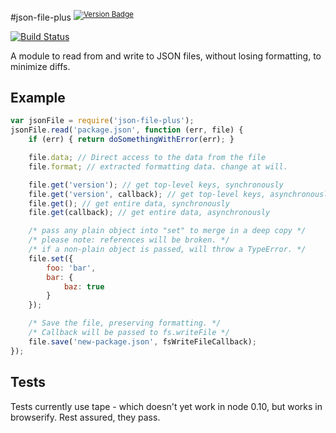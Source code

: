#json-file-plus <sup>[![Version Badge](http://vb.teelaun.ch/ljharb/node-json-file.svg)](https://npmjs.org/package/json-file-plus)</sup>

[![Build Status](https://travis-ci.org/ljharb/node-json-file.png)](https://travis-ci.org/ljharb/node-json-file)

A module to read from and write to JSON files, without losing formatting, to minimize diffs.

## Example
```js
var jsonFile = require('json-file-plus');
jsonFile.read('package.json', function (err, file) {
	if (err) { return doSomethingWithError(err); }

	file.data; // Direct access to the data from the file
	file.format; // extracted formatting data. change at will.

	file.get('version'); // get top-level keys, synchronously
	file.get('version', callback); // get top-level keys, asynchronously
	file.get(); // get entire data, synchronously
	file.get(callback); // get entire data, asynchronously

	/* pass any plain object into "set" to merge in a deep copy */
	/* please note: references will be broken. */
	/* if a non-plain object is passed, will throw a TypeError. */
	file.set({
		foo: 'bar',
		bar: {
			baz: true
		}
	});

	/* Save the file, preserving formatting. */
	/* Callback will be passed to fs.writeFile */
	file.save('new-package.json', fsWriteFileCallback);
});
```

## Tests
Tests currently use tape - which doesn't yet work in node 0.10, but works in browserify. Rest assured, they pass.

